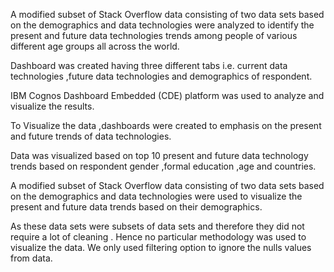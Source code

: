 A modified subset of Stack Overflow data consisting of two data sets based on the demographics and data technologies were analyzed to identify the present and future data technologies trends among people of various different age groups all across the world.

Dashboard was created having three different tabs i.e. current data technologies ,future data technologies and demographics of respondent.

IBM Cognos Dashboard Embedded (CDE) platform was used to analyze and visualize the results.

To Visualize the data ,dashboards were created to emphasis on the present and future trends of data technologies.

Data was visualized based on top 10 present and future data technology trends based on respondent gender ,formal education ,age and countries.

A modified subset of Stack Overflow data consisting of two data sets based on the demographics and data technologies were used to visualize the present and future data trends based on their demographics.

As these data sets were subsets of data sets and therefore they did not require a lot of cleaning . Hence no particular methodology was used to visualize the data. We only used filtering option to ignore the nulls values from data.


